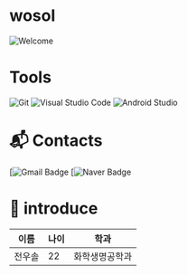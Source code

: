 # wosol

![Welcome](https://capsule-render.vercel.app/api?type=cylinder&height=150&section=header&text=welcome)

# Tools
![Git](https://img.shields.io/badge/Git-F05032.svg?&style=for-the-badge&logo=Git&logoColor=white)
![Visual Studio Code](https://img.shields.io/badge/Visual%20Studio%20Code-007ACC.svg?&style=for-the-badge&logo=Visual%20Studio%20Code&logoColor=white)
![Android Studio](https://img.shields.io/badge/Android%20Studio-3DDC84.svg?&style=for-the-badge&logo=Android%20Studio&logoColor=white)

# :mailbox_with_mail: Contacts
[![Gmail Badge](https://img.shields.io/badge/Gmail-d14836?style=flat-square&logo=Gmail&logoColor=white&link)
[![Naver Badge](https://img.shields.io/badge/Naver-03C75A?style=flat-square&logo=Naver&logoColor=white&link)

# 🐰 introduce
|이름|나이|학과|
|------|---|-----|
|전우솔|22|화학생명공학과|

<div align="center">
